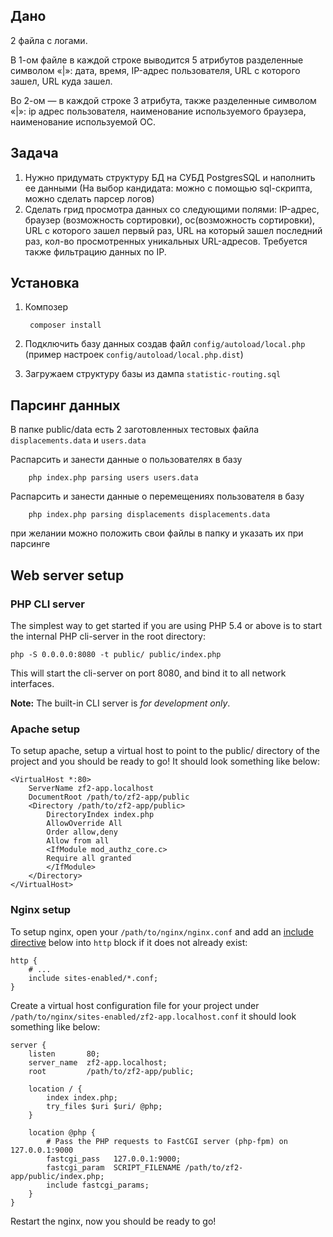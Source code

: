 Дано
----

2 файла с логами.

В 1-ом файле в каждой строке выводится 5 атрибутов разделенные символом
«|»: дата, время, IP-адрес пользователя, URL с которого зашел, URL куда зашел.

Во 2-ом — в каждой строке 3 атрибута, также разделенные символом «|»: ip aдрес 
пользователя, наименование используемого браузера, наименование используемой ОС.

Задача
------------

1. Нужно придумать структуру БД на СУБД PostgresSQL и наполнить ее данными 
(На выбор кандидата: можно с помощью sql-скрипта, можно сделать парсер логов) 
2. Сделать грид просмотра данных со следующими полями: IP-адрес, браузер 
(возможность сортировки), ос(возможность сортировки), URL с которого зашел первый раз, 
URL на который зашел последний раз, кол-во просмотренных уникальных URL-адресов. 
Требуется также фильтрацию данных по IP.

Установка
---------

1. Композер

        composer install
    
2. Подключить базу данных создав файл `config/autoload/local.php` (пример настроек `config/autoload/local.php.dist`)

3. Загружаем структуру базы из дампа `statistic-routing.sql`

Парсинг данных
--------------

В папке public/data есть 2 заготовленных тестовых файла `displacements.data` и `users.data`

Распарсить и занести данные о пользователях в базу

        php index.php parsing users users.data

Распарсить и занести данные о перемещениях пользователя в базу       
        
        php index.php parsing displacements displacements.data
        
при желании можно положить свои файлы в папку и указать их при парсинге 

Web server setup
----------------

### PHP CLI server

The simplest way to get started if you are using PHP 5.4 or above is to start the internal PHP cli-server in the root
directory:

    php -S 0.0.0.0:8080 -t public/ public/index.php

This will start the cli-server on port 8080, and bind it to all network
interfaces.

**Note:** The built-in CLI server is *for development only*.

### Apache setup

To setup apache, setup a virtual host to point to the public/ directory of the
project and you should be ready to go! It should look something like below:

    <VirtualHost *:80>
        ServerName zf2-app.localhost
        DocumentRoot /path/to/zf2-app/public
        <Directory /path/to/zf2-app/public>
            DirectoryIndex index.php
            AllowOverride All
            Order allow,deny
            Allow from all
            <IfModule mod_authz_core.c>
            Require all granted
            </IfModule>
        </Directory>
    </VirtualHost>

### Nginx setup

To setup nginx, open your `/path/to/nginx/nginx.conf` and add an
[include directive](http://nginx.org/en/docs/ngx_core_module.html#include) below
into `http` block if it does not already exist:

    http {
        # ...
        include sites-enabled/*.conf;
    }


Create a virtual host configuration file for your project under `/path/to/nginx/sites-enabled/zf2-app.localhost.conf`
it should look something like below:

    server {
        listen       80;
        server_name  zf2-app.localhost;
        root         /path/to/zf2-app/public;

        location / {
            index index.php;
            try_files $uri $uri/ @php;
        }

        location @php {
            # Pass the PHP requests to FastCGI server (php-fpm) on 127.0.0.1:9000
            fastcgi_pass   127.0.0.1:9000;
            fastcgi_param  SCRIPT_FILENAME /path/to/zf2-app/public/index.php;
            include fastcgi_params;
        }
    }

Restart the nginx, now you should be ready to go!
